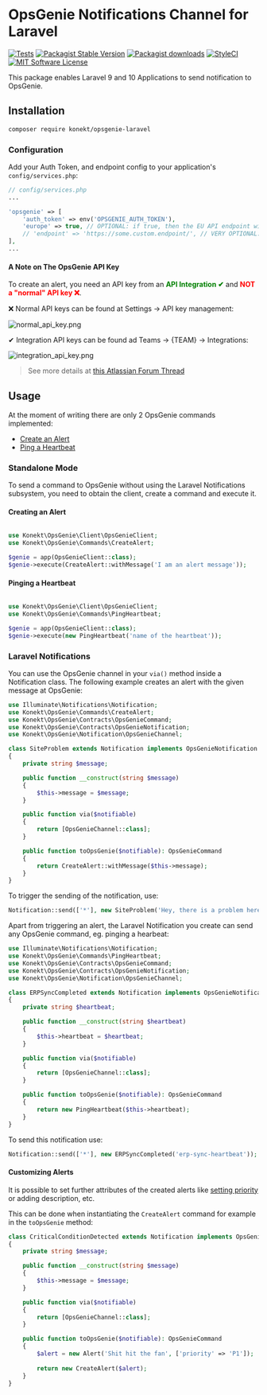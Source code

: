 # OpsGenie Notifications Channel for Laravel

[![Tests](https://img.shields.io/github/actions/workflow/status/artkonekt/opsgenie-laravel/tests.yml?branch=master&style=flat-square)](https://github.com/artkonekt/opsgenie-laravel/actions?query=workflow%3Atests)
[![Packagist Stable Version](https://img.shields.io/packagist/v/konekt/opsgenie-laravel.svg?style=flat-square&label=stable)](https://packagist.org/packages/konekt/opsgenie-laravel)
[![Packagist downloads](https://img.shields.io/packagist/dt/konekt/opsgenie-laravel.svg?style=flat-square)](https://packagist.org/packages/konekt/opsgenie-laravel)
[![StyleCI](https://styleci.io/repos/389939873/shield?branch=master)](https://styleci.io/repos/389939873)
[![MIT Software License](https://img.shields.io/badge/license-MIT-blue.svg?style=flat-square)](LICENSE.md)

This package enables Laravel 9 and 10 Applications to send notification to OpsGenie.

## Installation

```bash
composer require konekt/opsgenie-laravel
```

### Configuration

Add your Auth Token, and endpoint config to your application's `config/services.php`:

```php
// config/services.php
...

'opsgenie' => [
    'auth_token' => env('OPSGENIE_AUTH_TOKEN'),
    'europe' => true, // OPTIONAL: if true, then the EU API endpoint will be used
    // 'endpoint' => 'https://some.custom.endpoint/', // VERY OPTIONAL: in case you use a non-official endpoint
],
...
```

#### A Note on The OpsGenie API Key

To create an alert, you need an API key from an
<span style="color:green">**API Integration ✔**</span> and
<span style="color:red">**NOT a "normal" API key ❌**</span>.

❌ Normal API keys can be found at Settings -> API key management:

![normal_api_key.png](doc/normal_api_key.png)

✔ Integration API keys can be found ad Teams -> {TEAM} -> Integrations:

![integration_api_key.png](doc/integration_api_key.png)

> See more details at [this Atlassian Forum Thread](https://community.atlassian.com/t5/Opsgenie-questions/API-authentication-for-create-alerts/qaq-p/1477556#M773)

## Usage

At the moment of writing there are only 2 OpsGenie commands implemented:

- [Create an Alert](https://docs.opsgenie.com/docs/alert-api#create-alert)
- [Ping a Heartbeat](https://docs.opsgenie.com/docs/heartbeat-api#ping-heartbeat-request)

### Standalone Mode

To send a command to OpsGenie without using the Laravel Notifications
subsystem, you need to obtain the client, create a command and execute
it.

#### Creating an Alert

```php

use Konekt\OpsGenie\Client\OpsGenieClient;
use Konekt\OpsGenie\Commands\CreateAlert;

$genie = app(OpsGenieClient::class);
$genie->execute(CreateAlert::withMessage('I am an alert message'));
```

#### Pinging a Heartbeat

```php

use Konekt\OpsGenie\Client\OpsGenieClient;
use Konekt\OpsGenie\Commands\PingHeartbeat;

$genie = app(OpsGenieClient::class);
$genie->execute(new PingHeartbeat('name of the heartbeat'));
```

### Laravel Notifications

You can use the OpsGenie channel in your `via()` method inside a
Notification class. The following example creates an alert with the
given message at OpsGenie:

```php
use Illuminate\Notifications\Notification;
use Konekt\OpsGenie\Commands\CreateAlert;
use Konekt\OpsGenie\Contracts\OpsGenieCommand;
use Konekt\OpsGenie\Contracts\OpsGenieNotification;
use Konekt\OpsGenie\Notification\OpsGenieChannel;

class SiteProblem extends Notification implements OpsGenieNotification
{
    private string $message;

    public function __construct(string $message)
    {
        $this->message = $message;
    }

    public function via($notifiable)
    {
        return [OpsGenieChannel::class];
    }

    public function toOpsGenie($notifiable): OpsGenieCommand
    {
        return CreateAlert::withMessage($this->message);
    }
}
```

To trigger the sending of the notification, use:

```php
Notification::send(['*'], new SiteProblem('Hey, there is a problem here'));
```

Apart from triggering an alert, the Laravel Notification you create can
send any OpsGenie command, eg. pinging a hearbeat:

```php
use Illuminate\Notifications\Notification;
use Konekt\OpsGenie\Commands\PingHeartbeat;
use Konekt\OpsGenie\Contracts\OpsGenieCommand;
use Konekt\OpsGenie\Contracts\OpsGenieNotification;
use Konekt\OpsGenie\Notification\OpsGenieChannel;

class ERPSyncCompleted extends Notification implements OpsGenieNotification
{
    private string $heartbeat;

    public function __construct(string $heartbeat)
    {
        $this->heartbeat = $heartbeat;
    }

    public function via($notifiable)
    {
        return [OpsGenieChannel::class];
    }

    public function toOpsGenie($notifiable): OpsGenieCommand
    {
        return new PingHeartbeat($this->heartbeat);
    }
}
```

To send this notification use:

```php
Notification::send(['*'], new ERPSyncCompleted('erp-sync-heartbeat'));
```

#### Customizing Alerts

It is possible to set further attributes of the created alerts like
[setting priority](https://support.atlassian.com/opsgenie/docs/what-is-the-priority-level-of-integration/)
or adding description, etc.

This can be done when instantiating the `CreateAlert` command for
example in the `toOpsGenie` method:

```php
class CriticalConditionDetected extends Notification implements OpsGenieNotification
{
    private string $message;

    public function __construct(string $message)
    {
        $this->message = $message;
    }

    public function via($notifiable)
    {
        return [OpsGenieChannel::class];
    }

    public function toOpsGenie($notifiable): OpsGenieCommand
    {
        $alert = new Alert('Shit hit the fan', ['priority' => 'P1']);
        
        return new CreateAlert($alert);
    }
}
```
